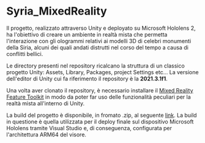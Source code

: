 # Syria_MixedReality
Il progetto, realizzato attraverso Unity e deployato su Microsoft Hololens 2, ha l'obiettivo di creare un ambiente in realtà mista che permetta l'interazione con gli ologrammi relativi ai modelli 3D di celebri monumenti della Siria, alcuni dei quali andati distrutti nel corso del tempo a causa di conflitti bellici.

Le directory presenti nel repository ricalcano la struttura di un classico progetto Unity: Assets, Library, Packages, project Settings etc...
La versione dell'editor di Unity  cui fa riferimento il repository è la **2021.3.1f1**.

Una volta aver clonato il repository, è necessario installare il [Mixed Reality Feature Toolkit](https://docs.microsoft.com/en-us/windows/mixed-reality/mrtk-unity/mrtk2/?view=mrtkunity-2022-05) in modo da poter far uso delle funzionalità peculiari per la realtà mista all'interno di Unity.

La build del progetto è disponibile, in fromato .zip, al seguente [link](https://drive.google.com/drive/folders/1EBCcnfhlHLfrQPvbD2rQ-86zg_1tk4k7). La build in questione è quella utilizzata per il deploy finale sul dispositivo Microsoft Hololens tramite Visual Studio e, di conseguenza, configurata per l'architettura ARM64 del visore. 

